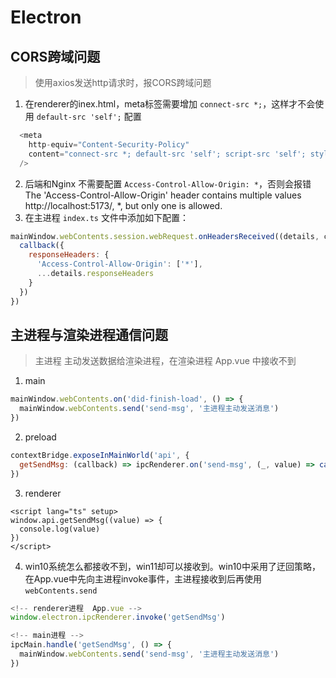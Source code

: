 # Electron

## CORS跨域问题
> 使用axios发送http请求时，报CORS跨域问题
1. 在renderer的inex.html，meta标签需要增加 `connect-src *;`，这样才不会使用 `default-src 'self';` 配置
  ```js
    <meta
      http-equiv="Content-Security-Policy"
      content="connect-src *; default-src 'self'; script-src 'self'; style-src 'self' 'unsafe-inline'; img-src 'self' data:"
    />
  ```
2. 后端和Nginx 不需要配置 `Access-Control-Allow-Origin: *`，否则会报错 The 'Access-Control-Allow-Origin' header contains multiple values http://localhost:5173/, *, but only one is allowed.
3. 在主进程 `index.ts` 文件中添加如下配置：
  ```js
  mainWindow.webContents.session.webRequest.onHeadersReceived((details, callback) => {
    callback({
      responseHeaders: {
        'Access-Control-Allow-Origin': ['*'],
        ...details.responseHeaders
      }
    })
  })
  ```

## 主进程与渲染进程通信问题
> 主进程 主动发送数据给渲染进程，在渲染进程 App.vue 中接收不到
1. main
  ```js
  mainWindow.webContents.on('did-finish-load', () => {
    mainWindow.webContents.send('send-msg', '主进程主动发送消息')
  })
  ```
2. preload
  ```js
  contextBridge.exposeInMainWorld('api', {
    getSendMsg: (callback) => ipcRenderer.on('send-msg', (_, value) => callback(value))
  })
  ```
3. renderer
  ```vue
  <script lang="ts" setup>
  window.api.getSendMsg((value) => {
    console.log(value)
  })
  </script>
  ```
4. win10系统怎么都接收不到，win11却可以接收到。win10中采用了迂回策略，在App.vue中先向主进程invoke事件，主进程接收到后再使用 `webContents.send`
  ```js
  <!-- renderer进程  App.vue -->
  window.electron.ipcRenderer.invoke('getSendMsg')

  <!-- main进程 -->
  ipcMain.handle('getSendMsg', () => {
    mainWindow.webContents.send('send-msg', '主进程主动发送消息')
  })
  ```